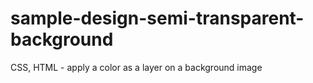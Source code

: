 # sample-design-semi-transparent-background
CSS, HTML - apply a color as a layer on a background image
